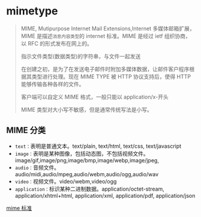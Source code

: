 # mimetype

> MIME, Mutipurpose Internet Mail Extensions,Internet 多媒体邮箱扩展，MIME 是描述`消息内容类型`的 internet 标准。MIME 是经过 ietf 组织协商，以 RFC 的形式发布在网上的。
>
> 指示文件类型(数据类型)的字符串，与文件一起发送
>
> 在创建之初，是为了在发送电子邮件时附加多媒体数据，让邮件客户程序根据其类型进行处理。现在 MIME TYPE 被 HTTP 协议支持后，使得 HTTP 能够传输各种各样的文件。
>
> 客户端可以自定义 MIME 格式，一般只能以 application/x-开头
>
> MIME 类型对大小写不敏感，但是通常传统写法是小写。

## MIME 分类

- `text：`表明是普通文本。text/plain, text/html, text/css, text/javascript
- `image：`表明是某种图像，包括动态图，不包括视频文件。image/gif,image/png,image/bmp,image/webp,image/jpeg,
- `audio：`音频文件。audio/midi,audio/mpeg,audio/webm,audio/ogg,audio/wav
- `video：`视频文件。video/webm,video/ogg
- `application：`标识某种二进制数据。application/octet-stream, application/xhtml+html, application/xml, application/pdf, application/json

[mime 标准](https://www.iana.org/assignments/media-types/media-types.xhtml)
